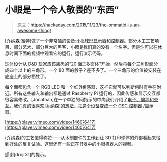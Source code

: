 # 小眼是一个令人敬畏的“东西”

> 原文：<https://hackaday.com/2015/11/23/the-ommatid-is-an-awesome-thing/>

[乔纳森·富特]做了一个非常酷的设备:[小眼球形显示器和控制器](http://www.instructables.com/id/Ommatid-Spherical-Display-constructing-the-enclosu/?ALLSTEPS)。部分木工工艺项目，部分艺术，部分巨大的黑客，小眼是我们真的没有一个名字。但是你可以在休息时间下面的视频中观看它的运行，运行演示代码。

球体设计从 D&D 玩家应该熟悉的“20 面正多面体”开始，然后将每个三角形面分成四个以上的三角形。一个 80 面的骰子？差不多了。一个三角形的价值被安装在底座上的部分牺牲了。

每个面都包含一个 RGB LED 和一个红外传感器，这样它就可以判断何时有手在附近。所有这些输入和输出都是通过 Raspberry Pi 运行的，因此传感和显示交互都很容易修改。[Jonathan]在一个单独的可指示的中向我们介绍了[电子、编程和交互。我们真的很喜欢[乔纳森]的想法，把这个设备变成一个](http://www.instructables.com/id/Ommatid-Spherical-Display-Electronics-Programming-/?ALLSTEPS) [OSC 控制器](http://opensoundcontrol.org/) /显示器。

[https://player.vimeo.com/video/146076417](https://player.vimeo.com/video/146076417)

(乔纳森)的工艺值得称赞——从木制部件的工作到让 3D 打印球体的外部看起来恰到好处的反复试验。这里还有一些正在开发中的小眼机器人的视频。

感谢[drnjr31]的提示。